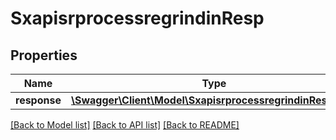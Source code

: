 # SxapisrprocessregrindinResp

## Properties
Name | Type | Description | Notes
------------ | ------------- | ------------- | -------------
**response** | [**\Swagger\Client\Model\SxapisrprocessregrindinResponse**](SxapisrprocessregrindinResponse.md) |  | [optional] 

[[Back to Model list]](../README.md#documentation-for-models) [[Back to API list]](../README.md#documentation-for-api-endpoints) [[Back to README]](../README.md)


